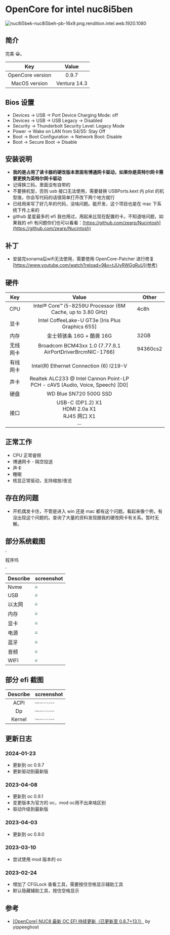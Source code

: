 # OpenCore for intel nuc8i5ben

![nuc8i5bek-nuc8i5beh-pb-16x9.png.rendition.intel.web.1920.1080](./assets/nuc8i5bek-nuc8i5beh-pb-16x9.png.rendition.intel.web.1920.1080.webp)

## 简介

完美 😀。

|       Key        |          Value          |
| :--------------: | :---------------------: |
| OpenCore version |          0.9.7          |
|  MacOS version   |       Ventura 14.3      |

## Bios 设置

- Devices -> USB -> Port Device Charging Mode: off
- Devices -> USB -> USB Legacy -> Disabled
- Security -> Thunderbolt Security Level: Legacy Mode
- Power -> Wake on LAN from S4/S5: Stay Off
- Boot -> Boot Configuration -> Network Boot: Disable
- Boot -> Secure Boot -> Disable

## 安装说明

- **我的是占用了读卡器的硬改版本里面有博通网卡驱动，如果你是英特尔网卡需要更换为英特尔网卡驱动**
- 记得换三码，里面没有自带的
- 不要换机型，否则 usb 接口无法使用，需要替换 USBPorts.kext 内 plist 的机型值，你会写代码的话很简单打开改下两个地方就行
- 已经用来写了好几年的代码，没啥问题。能开发，这个项目也是在 mac 下系统下传上来的
- github 星星最多的 efi 我也用过，用起来比现在配置的卡。不知道啥问题，如果我的 efi 有问题你们也可以看看：[https://github.com/zearp/Nucintosh](https://github.com/zearp/Nucintosh)

## 补丁

- 安装完sonama后wifi无法使用，需要使用 OpenCore-Patcher 进行修复 [https://www.youtube.com/watch?reload=9&v=tJUyRWGgRuU](参考)


## 硬件

|   Key    |                                     Value                                     | Other      |
| :------: | :---------------------------------------------------------------------------: | ---------- |
|   CPU    |          Intel® Core™ i5-8259U Processor (6M Cache, up to 3.80 GHz)           | 4c8h       |
|   显卡   |               Intel CoffeeLake-U GT3e [Iris Plus Graphics 655]                |            |
|   内存   |               金士顿骇条 16G + 酷兽 16G                                           | 32GB   |
| 无线网卡 |          Broadcom BCM43xx 1.0 (7.77.ß.1 AirPortDriverBrcmNIC-1766)          | 94360cs2   |
| 有线网卡 |                    Intel(R) Ethernet Connection (6) I219-V                    |            |
|   声卡   | Realtek ALC233 @ Intel Cannon Point-LP PCH - cAVS (Audio, Voice, Speech) [D0] |            |
|   硬盘   |                             WD Blue SN720 500G SSD                             |            |
|   接口   |          USB-C (DP1.2) X1<br/>HDMI 2.0a X1<br/>RJ45 网口 X1<br/>...           |            |

## 正常工作

- CPU 正常睿频
- 博通网卡 - 隔空投送
- 声卡
- 睡眠
- 核显正常驱动，支持缩放/夜览

## 存在的问题

- 开机偶发卡住，不管是进入 win 还是 mac 都有这个问题。看起来像个例，有没出现这个问题的。查询了大量的资料发现跟我的硬改网卡有关系。暂时无解。


## 部分系统截图

<img src="./assets/iShot_2023-02-15_14.52.14.webp" style="zoom:25%;" />

程序坞

<img src="./assets/iShot_2023-02-15_14.48.39.webp" style="zoom:25%;" />

| Describe | screenshot                                                               |
| -------- | ------------------------------------------------------------------------ |
| Nvme     | <img src="./assets/iShot_2023-02-15_14.55.15.webp" style="zoom: 50%;" /> |
| USB      | <img src="./assets/iShot_2023-02-15_14.55.00.webp" style="zoom:50%;" />  |
| 以太网   | <img src="./assets/iShot_2023-02-15_14.54.41.webp" style="zoom:50%;" />  |
| 内存     | <img src="./assets/iShot_2023-02-15_14.54.35.webp" style="zoom:50%;" />  |
| 显卡     | <img src="./assets/iShot_2023-02-15_14.54.28.webp" style="zoom:50%;" />  |
| 电源     | <img src="./assets/iShot_2023-02-15_14.54.14.webp" style="zoom:50%;" />  |
| 蓝牙     | <img src="./assets/iShot_2023-02-15_14.54.10.webp" style="zoom:50%;" />  |
| 音频     | <img src="./assets/iShot_2023-02-15_14.54.02.webp" style="zoom:50%;" />  |
| WIFI     | <img src="./assets/iShot_2023-02-15_14.53.54.webp" style="zoom:50%;" />  |

## 部分 efi 截图

| Describe | screenshot                                                                                              |
| :------: | ------------------------------------------------------------------------------------------------------- |
|   ACPI   | <img src="./assets/iShot_2023-02-15_14.43.29.webp" alt="iShot_2023-02-07_20.09.44" style="zoom:25%;" /> |
|    Dp    | <img src="./assets/iShot_2023-02-15_14.44.35.webp" alt="iShot_2023-02-07_20.09.53" style="zoom:25%;" /> |
|  Kernel  | <img src="./assets/iShot_2023-02-15_14.45.03.webp" alt="iShot_2023-02-07_20.09.44" style="zoom:25%;" /> |

## 更新日志

### 2024-01-23

- 更新到 oc 0.9.7
- 更新驱动到最新版

### 2023-04-08

- 更新到 oc 0.9.1
- 变更版本为官方的 oc，mod oc用不出来啥区别
- 驱动升级到最新版

### 2023-04-03

- 更新到 oc 0.9.0

### 2023-03-10

- 尝试使用 mod 版本的 oc

### 2023-02-24

- 增加了 CFGLock 查看工具，需要按住空格显示辅助工具
- 默认隐藏辅助工具，按住空格显示

## 参考

- [[OpenCore] NUC8 最新 OC EFI 持续更新（已更新至 0.8.7+13.1）](https://bbs.pcbeta.com/viewthread-1935097-1-1.html) by yippeeghost
